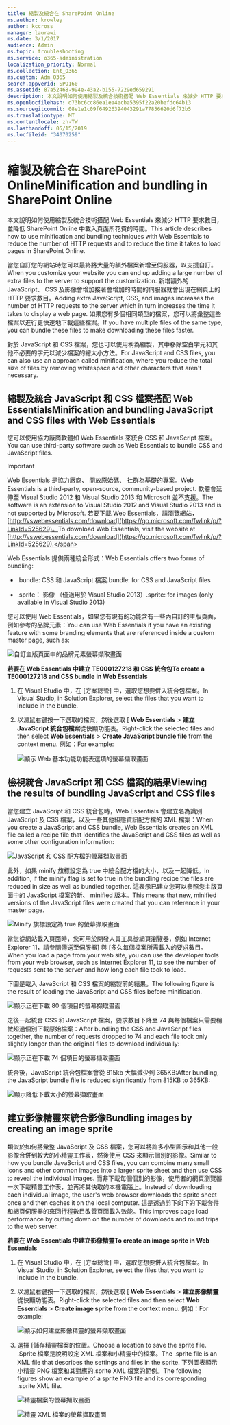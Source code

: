 ```yaml
---
title: 縮製及統合在 SharePoint Online
ms.author: krowley
author: kccross
manager: laurawi
ms.date: 3/1/2017
audience: Admin
ms.topic: troubleshooting
ms.service: o365-administration
localization_priority: Normal
ms.collection: Ent_O365
ms.custom: Adm_O365
search.appverid: SPO160
ms.assetid: 87a52468-994e-43a2-b155-7229ed659291
description: 本文說明如何使用縮製及統合技術搭配 Web Essentials 來減少 HTTP 要求數目，並降低 SharePoint Online 中載入頁面所花費的時間。
ms.openlocfilehash: d73bc6cc86ea1ea4ecba5395f22a20befdc64b13
ms.sourcegitcommit: 08e1e1c09f64926394043291a77856620d6f72b5
ms.translationtype: MT
ms.contentlocale: zh-TW
ms.lasthandoff: 05/15/2019
ms.locfileid: "34070259"
---
```

# <a name="minification-and-bundling-in-sharepoint-online"></a><span data-ttu-id="21633-103">縮製及統合在 SharePoint Online</span><span class="sxs-lookup"><span data-stu-id="21633-103">Minification and bundling in SharePoint Online</span></span>

<span data-ttu-id="21633-104">本文說明如何使用縮製及統合技術搭配 Web Essentials 來減少 HTTP 要求數目，並降低 SharePoint Online 中載入頁面所花費的時間。</span><span class="sxs-lookup"><span data-stu-id="21633-104">This article describes how to use minification and bundling techniques with Web Essentials to reduce the number of HTTP requests and to reduce the time it takes to load pages in SharePoint Online.</span></span>
  
<span data-ttu-id="21633-105">當您自訂您的網站時您可以最終將大量的額外檔案新增至伺服器，以支援自訂。</span><span class="sxs-lookup"><span data-stu-id="21633-105">When you customize your website you can end up adding a large number of extra files to the server to support the customization.</span></span> <span data-ttu-id="21633-106">新增額外的 JavaScript、 CSS 及影像會增加接著會增加的時間的伺服器就會出現在網頁上的 HTTP 要求數目。</span><span class="sxs-lookup"><span data-stu-id="21633-106">Adding extra JavaScript, CSS, and images increases the number of HTTP requests to the server which in turn increases the time it takes to display a web page.</span></span> <span data-ttu-id="21633-107">如果您有多個相同類型的檔案，您可以將彙整這些檔案以進行更快速地下載這些檔案。</span><span class="sxs-lookup"><span data-stu-id="21633-107">If you have multiple files of the same type, you can bundle these files to make downloading these files faster.</span></span>
  
<span data-ttu-id="21633-108">對於 JavaScript 和 CSS 檔案，您也可以使用稱為縮製，其中移除空白字元和其他不必要的字元以減少檔案的總大小方法。</span><span class="sxs-lookup"><span data-stu-id="21633-108">For JavaScript and CSS files, you can also use an approach called minification, where you reduce the total size of files by removing whitespace and other characters that aren't necessary.</span></span>
  
## <a name="minification-and-bundling-javascript-and-css-files-with-web-essentials"></a><span data-ttu-id="21633-109">縮製及統合 JavaScript 和 CSS 檔案搭配 Web Essentials</span><span class="sxs-lookup"><span data-stu-id="21633-109">Minification and bundling JavaScript and CSS files with Web Essentials</span></span>

<span data-ttu-id="21633-110">您可以使用協力廠商軟體如 Web Essentials 來統合 CSS 和 JavaScript 檔案。</span><span class="sxs-lookup"><span data-stu-id="21633-110">You can use third-party software such as Web Essentials to bundle CSS and JavaScript files.</span></span>
  
> [!IMPORTANT]
> <span data-ttu-id="21633-111">Web Essentials 是協力廠商、 開放原始碼、 社群為基礎的專案。</span><span class="sxs-lookup"><span data-stu-id="21633-111">Web Essentials is a third-party, open-source, community-based project.</span></span> <span data-ttu-id="21633-112">軟體會延伸至 Visual Studio 2012 和 Visual Studio 2013 和 Microsoft 並不支援。</span><span class="sxs-lookup"><span data-stu-id="21633-112">The software is an extension to Visual Studio 2012 and Visual Studio 2013 and is not supported by Microsoft.</span></span> <span data-ttu-id="21633-113">若要下載 Web Essentials，請瀏覽網站， [http://vswebessentials.com/download](https://go.microsoft.com/fwlink/p/?LinkId=525629)。</span><span class="sxs-lookup"><span data-stu-id="21633-113">To download Web Essentials, visit the website at [http://vswebessentials.com/download](https://go.microsoft.com/fwlink/p/?LinkId=525629).</span></span> 
  
<span data-ttu-id="21633-114">Web Essentials 提供兩種統合形式：</span><span class="sxs-lookup"><span data-stu-id="21633-114">Web Essentials offers two forms of bundling:</span></span>
  
- <span data-ttu-id="21633-115">.bundle: CSS 和 JavaScript 檔案</span><span class="sxs-lookup"><span data-stu-id="21633-115">.bundle: for CSS and JavaScript files</span></span>
    
- <span data-ttu-id="21633-116">.sprite： 影像 （僅適用於 Visual Studio 2013）</span><span class="sxs-lookup"><span data-stu-id="21633-116">.sprite: for images (only available in Visual Studio 2013)</span></span>
    
<span data-ttu-id="21633-117">您可以使用 Web Essentials，如果您有現有的功能含有一些內自訂的主版頁面，例如參考的品牌元素：</span><span class="sxs-lookup"><span data-stu-id="21633-117">You can use Web Essentials if you have an existing feature with some branding elements that are referenced inside a custom master page, such as:</span></span>
  
![自訂主版頁面中的品牌元素螢幕擷取畫面](media/3a6eba36-973d-482b-8556-a9394b8ba19f.png)
  
 <span data-ttu-id="21633-119">**若要在 Web Essentials 中建立 TE000127218 和 CSS 統合包**</span><span class="sxs-lookup"><span data-stu-id="21633-119">**To create a TE000127218 and CSS bundle in Web Essentials**</span></span>
  
1. <span data-ttu-id="21633-120">在 Visual Studio 中，在 [方案總管] 中，選取您想要併入統合包檔案。</span><span class="sxs-lookup"><span data-stu-id="21633-120">In Visual Studio, in Solution Explorer, select the files that you want to include in the bundle.</span></span>
    
2. <span data-ttu-id="21633-121">以滑鼠右鍵按一下選取的檔案，然後選取 [ **Web Essentials** \> **建立 JavaScript 統合包檔案**從快顯功能表。</span><span class="sxs-lookup"><span data-stu-id="21633-121">Right-click the selected files and then select **Web Essentials** \> **Create JavaScript bundle file** from the context menu.</span></span> <span data-ttu-id="21633-122">例如：</span><span class="sxs-lookup"><span data-stu-id="21633-122">For example:</span></span> 
    
    ![顯示 Web 基本功能功能表選項的螢幕擷取畫面](media/41aac84c-4538-4f78-b454-46e651f868a3.png)
  
## <a name="viewing-the-results-of-bundling-javascript-and-css-files"></a><span data-ttu-id="21633-124">檢視統合 JavaScript 和 CSS 檔案的結果</span><span class="sxs-lookup"><span data-stu-id="21633-124">Viewing the results of bundling JavaScript and CSS files</span></span>

<span data-ttu-id="21633-125">當您建立 JavaScript 和 CSS 統合包時，Web Essentials 會建立名為識別 JavaScript 及 CSS 檔案，以及一些其他組態資訊配方檔的 XML 檔案：</span><span class="sxs-lookup"><span data-stu-id="21633-125">When you create a JavaScript and CSS bundle, Web Essentials creates an XML file called a recipe file that identifies the JavaScript and CSS files as well as some other configuration information:</span></span> 
  
![JavaScript 和 CSS 配方檔的螢幕擷取畫面](media/7ba891f8-52d8-467b-a0f6-b062dd1137a4.png)
  
<span data-ttu-id="21633-127">此外，如果 minify 旗標設定為 true 中統合配方檔的大小，以及一起降低。</span><span class="sxs-lookup"><span data-stu-id="21633-127">In addition, if the minify flag is set to true in the bundling recipe the files are reduced in size as well as bundled together.</span></span> <span data-ttu-id="21633-128">這表示已建立您可以參照您主版頁面中的 JavaScript 檔案的新、 minified 版本。</span><span class="sxs-lookup"><span data-stu-id="21633-128">This means that new, minified versions of the JavaScript files were created that you can reference in your master page.</span></span>
  
![Minify 旗標設定為 true 的螢幕擷取畫面](media/50523af2-6412-4117-ac3d-5bd26f6d562e.png)
  
<span data-ttu-id="21633-130">當您從網站載入頁面時，您可用於開發人員工具從網頁瀏覽器，例如 Internet Explorer 11，請參閱傳送至伺服器] 與 [多久每個檔案所需載入的要求數目。</span><span class="sxs-lookup"><span data-stu-id="21633-130">When you load a page from your web site, you can use the developer tools from your web browser, such as Internet Explorer 11, to see the number of requests sent to the server and how long each file took to load.</span></span>
  
<span data-ttu-id="21633-131">下圖是載入 JavaScript 和 CSS 檔案的縮製前的結果。</span><span class="sxs-lookup"><span data-stu-id="21633-131">The following figure is the result of loading the JavaScript and CSS files before minification.</span></span>
  
![顯示正在下載 80 個項目的螢幕擷取畫面](media/e2df3912-1923-46e6-8cf2-3015a31554e1.png)
  
<span data-ttu-id="21633-133">之後一起統合 CSS 和 JavaScript 檔案，要求數目下降至 74 與每個檔案只需要稍微超過個別下載原始檔案：</span><span class="sxs-lookup"><span data-stu-id="21633-133">After bundling the CSS and JavaScript files together, the number of requests dropped to 74 and each file took only slightly longer than the original files to download individually:</span></span>
  
![顯示正在下載 74 個項目的螢幕擷取畫面](media/686c4387-70e8-4a74-9d45-059f33a91184.png)
  
<span data-ttu-id="21633-135">統合後，JavaScript 統合包檔案會從 815kb 大幅減少到 365KB:</span><span class="sxs-lookup"><span data-stu-id="21633-135">After bundling, the JavaScript bundle file is reduced significantly from 815KB to 365KB:</span></span>
  
![顯示降低下載大小的螢幕擷取畫面](media/5e7dbd98-faff-4f68-b320-108fb252e395.png)
  
## <a name="bundling-images-by-creating-an-image-sprite"></a><span data-ttu-id="21633-137">建立影像精靈來統合影像</span><span class="sxs-lookup"><span data-stu-id="21633-137">Bundling images by creating an image sprite</span></span>

<span data-ttu-id="21633-138">類似於如何將彙整 JavaScript 及 CSS 檔案，您可以將許多小型圖示和其他一般影像合併到較大的小精靈工作表，然後使用 CSS 來顯示個別的影像。</span><span class="sxs-lookup"><span data-stu-id="21633-138">Similar to how you bundle JavaScript and CSS files, you can combine many small icons and other common images into a larger sprite sheet and then use CSS to reveal the individual images.</span></span> <span data-ttu-id="21633-139">而非下載每個個別的影像，使用者的網頁瀏覽器一次下載精靈工作表，並再將其快取的本機電腦上。</span><span class="sxs-lookup"><span data-stu-id="21633-139">Instead of downloading each individual image, the user's web browser downloads the sprite sheet once and then caches it on the local computer.</span></span> <span data-ttu-id="21633-140">這是透過剪下向下的下載套件和網頁伺服器的來回行程數目改善頁面載入效能。</span><span class="sxs-lookup"><span data-stu-id="21633-140">This improves page load performance by cutting down on the number of downloads and round trips to the web server.</span></span>
  
 <span data-ttu-id="21633-141">**若要在 Web Essentials 中建立影像精靈**</span><span class="sxs-lookup"><span data-stu-id="21633-141">**To create an image sprite in Web Essentials**</span></span>
  
1. <span data-ttu-id="21633-142">在 Visual Studio 中，在 [方案總管] 中，選取您想要併入統合包檔案。</span><span class="sxs-lookup"><span data-stu-id="21633-142">In Visual Studio, in Solution Explorer, select the files that you want to include in the bundle.</span></span>
    
2. <span data-ttu-id="21633-143">以滑鼠右鍵按一下選取的檔案，然後選取 [ **Web Essentials** \> **建立影像精靈**從快顯功能表。</span><span class="sxs-lookup"><span data-stu-id="21633-143">Right-click the selected files and then select **Web Essentials** \> **Create image sprite** from the context menu.</span></span> <span data-ttu-id="21633-144">例如：</span><span class="sxs-lookup"><span data-stu-id="21633-144">For example:</span></span> 
    
    ![顯示如何建立影像精靈的螢幕擷取畫面](media/de0fe741-4ef7-4e3b-bafa-ef9f4822dac6.png)
  
3. <span data-ttu-id="21633-146">選擇 [儲存精靈檔案的位置。</span><span class="sxs-lookup"><span data-stu-id="21633-146">Choose a location to save the sprite file.</span></span> <span data-ttu-id="21633-147">.Sprite 檔案是說明設定 XML 檔案和小精靈中的檔案。</span><span class="sxs-lookup"><span data-stu-id="21633-147">The .sprite file is an XML file that describes the settings and files in the sprite.</span></span> <span data-ttu-id="21633-148">下列圖表顯示小精靈 PNG 檔案和其對應的.sprite XML 檔案的範例。</span><span class="sxs-lookup"><span data-stu-id="21633-148">The following figures show an example of a sprite PNG file and its corresponding .sprite XML file.</span></span>
    
    ![精靈檔案的螢幕擷取畫面](media/0876bb2a-d1b9-4169-8e95-9c290d628d90.png)
  
    ![精靈 XML 檔案的螢幕擷取畫面](media/d1f94776-280d-4d56-abb5-384f145d9989.png)
  

